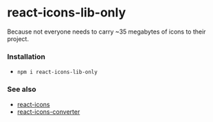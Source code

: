 # react-icons-lib-only

Because not everyone needs to carry ~35 megabytes of icons to their project.

### Installation

-   `npm i react-icons-lib-only`

### See also

-   [react-icons](https://github.com/react-icons/react-icons)
-   [react-icons-converter](https://github.com/e965/react-icons-converter)
